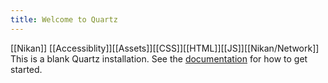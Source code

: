 ```yaml
---
title: Welcome to Quartz
---
```


[[Nikan]] [[Accessiblity]][[Assets]][[CSS]][[HTML]][[JS]][[Nikan/Network]]
This is a blank Quartz installation.
See the [documentation](https://quartz.jzhao.xyz) for how to get started.
